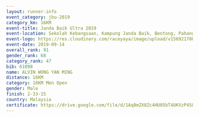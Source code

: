 ```yaml
---
layout: runner-info 
event_category: jbu-2019 
category_km: 16KM 
event-title: Janda Baik Ultra 2019
event-location: Sekolah Kebangsaan, Kampung Janda Baik, Bentong, Pahang, Malaysia 
event-logo: https://res.cloudinary.com/raceyaya/image/upload/v1569217009/logo/janda-baik_vch1pc.jpg 
event-date: 2019-09-14 
overall_rank: 91
gender_rank: 68
category_rank: 47
bib: 61098
name: ALVIN WONG YAN MING
distance: 16KM
category: 16KM Men Open
gender: Male
finish: 2-33-15
country: Malaysia
certificate: https://drive.google.com/file/d/1Aq8mZX8Zc4HU05bT4UKVzP458OJ5AUuJ/view?usp=sharing
---
```

